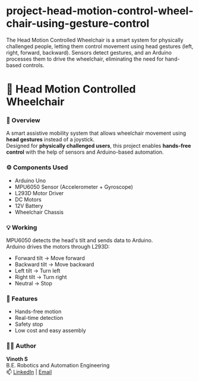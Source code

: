 # project-head-motion-control-wheel-chair-using-gesture-control
The Head Motion Controlled Wheelchair is a smart system for physically challenged people, letting them control movement using head gestures (left, right, forward, backward). Sensors detect gestures, and an Arduino processes them to drive the wheelchair, eliminating the need for hand-based controls.

# 🦾 Head Motion Controlled Wheelchair

### 🚀 Overview
A smart assistive mobility system that allows wheelchair movement using **head gestures** instead of a joystick.  
Designed for **physically challenged users**, this project enables **hands-free control** with the help of sensors and Arduino-based automation.

### ⚙️ Components Used
- Arduino Uno  
- MPU6050 Sensor (Accelerometer + Gyroscope)  
- L293D Motor Driver  
- DC Motors  
- 12V Battery  
- Wheelchair Chassis  

### 💡 Working
MPU6050 detects the head's tilt and sends data to Arduino.  
Arduino drives the motors through L293D:  
- Forward tilt → Move forward  
- Backward tilt → Move backward  
- Left tilt → Turn left  
- Right tilt → Turn right  
- Neutral → Stop  

### 🧠 Features
- Hands-free motion  
- Real-time detection  
- Safety stop  
- Low cost and easy assembly  

### 👨‍💻 Author
**Vinoth S**  
B.E. Robotics and Automation Engineering  
📫 [LinkedIn](https://linkedin.com/in/vinoth-s) | [Email](selvivinoth353@gmail.com)
